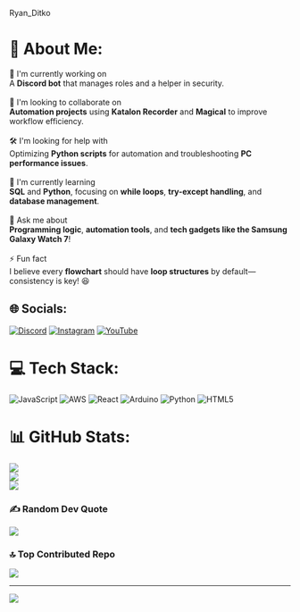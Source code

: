 Ryan_Ditko

# 💫 About Me:
🚀 I'm currently working on  <br>A **Discord bot** that manages roles and a helper in security. <br><br>🤝 I'm looking to collaborate on  <br>**Automation projects** using **Katalon Recorder** and **Magical** to improve workflow efficiency.  <br><br>🛠️ I'm looking for help with  <br>Optimizing **Python scripts** for automation and troubleshooting **PC performance issues**.  <br><br>🌱 I'm currently learning  <br>**SQL** and **Python**, focusing on **while loops**, **try-except handling**, and **database management**.  <br><br>💬 Ask me about  <br>**Programming logic**, **automation tools**, and **tech gadgets like the Samsung Galaxy Watch 7**!  <br><br>⚡ Fun fact  <br>I believe every **flowchart** should have **loop structures** by default—consistency is key! 😆  <br>


## 🌐 Socials:
[![Discord](https://img.shields.io/badge/Discord-%237289DA.svg?logo=discord&logoColor=white)](https://discord.gg/ryan_ditko) [![Instagram](https://img.shields.io/badge/Instagram-%23E4405F.svg?logo=Instagram&logoColor=white)](https://instagram.com/ryanrodriguexs) [![YouTube](https://img.shields.io/badge/YouTube-%23FF0000.svg?logo=YouTube&logoColor=white)](https://youtube.com/@https://www.youtube.com/@Ryangame2005) 

# 💻 Tech Stack:
![JavaScript](https://img.shields.io/badge/javascript-%23323330.svg?style=flat-square&logo=javascript&logoColor=%23F7DF1E) ![AWS](https://img.shields.io/badge/AWS-%23FF9900.svg?style=flat-square&logo=amazon-aws&logoColor=white) ![React](https://img.shields.io/badge/react-%2320232a.svg?style=flat-square&logo=react&logoColor=%2361DAFB) ![Arduino](https://img.shields.io/badge/-Arduino-00979D?style=flat-square&logo=Arduino&logoColor=white) ![Python](https://img.shields.io/badge/python-3670A0?style=flat-square&logo=python&logoColor=ffdd54) ![HTML5](https://img.shields.io/badge/html5-%23E34F26.svg?style=flat-square&logo=html5&logoColor=white)
# 📊 GitHub Stats:
![](https://github-readme-stats.vercel.app/api?username=RyanDev-Lab&theme=gotham&hide_border=false&include_all_commits=true&count_private=true)<br/>
![](https://github-readme-streak-stats.herokuapp.com/?user=RyanDev-Lab&theme=gotham&hide_border=false)<br/>
![](https://github-readme-stats.vercel.app/api/top-langs/?username=RyanDev-Lab&theme=gotham&hide_border=false&include_all_commits=true&count_private=true&layout=compact)

### ✍️ Random Dev Quote
![](https://quotes-github-readme.vercel.app/api?type=vetical&theme=dark)

### 🔝 Top Contributed Repo
![](https://github-contributor-stats.vercel.app/api?username=RyanDev-Lab&limit=5&theme=neon&combine_all_yearly_contributions=true)

---
[![](https://visitcount.itsvg.in/api?id=RyanDev-Lab&icon=9&color=3)](https://visitcount.itsvg.in)

<!-- Proudly created with GPRM ( https://gprm.itsvg.in ) -->
